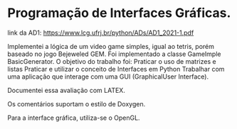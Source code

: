 # Programação de Interfaces Gráficas.
link da AD1:
https://www.lcg.ufrj.br/python/ADs/AD1_2021-1.pdf

Implementei a lógica de um video game simples, igual ao tetris, porém baseado no jogo Bejeweled GEM.
Foi implementado a classe GameImple BasicGenerator.
O objetivo do trabalho foi: Praticar o uso de matrizes e listas
Praticar e utilizar o conceito de Interfaces em Python
Trabalhar com uma aplicação que interage com uma GUI (GraphicalUser Interface).

Documentei essa avaliação com LATEX.

Os comentários suportam o estilo de  Doxygen.

Para a interface gráfica, utiliza-se o  OpenGL.
